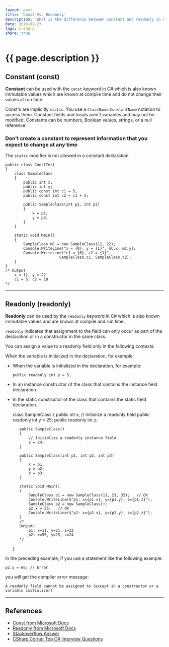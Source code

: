 ```yaml
---
layout: post
title: 'Const Vs. Readonly'
description: 'What is the difference between constant and readonly in C#?'
date: 2018-08-27
tags: c-sharp
share: true
---
```


# {{ page.description }}

## Constant (const)

**Constant** can be used with the `const` keyword in C# which is also known immutable values which are known at compile time and do not change their values at run time.

Const's are implicitly `static`. You use a `ClassName.ConstantName` notation to access them. Constant fields and locals aren't variables and may not be modified. Constants can be numbers, Boolean values, strings, or a null reference.

### Don’t create a constant to represent information that you expect to change at any time

The `static` modifier is not allowed in a constant declaration.

    public class ConstTest
    {
        class SampleClass
        {
            public int x;
            public int y;
            public const int c1 = 5;
            public const int c2 = c1 + 5;

            public SampleClass(int p1, int p2)
            {
                x = p1;
                y = p2;
            }
        }

        static void Main()
        {
            SampleClass mC = new SampleClass(11, 22);
            Console.WriteLine("x = {0}, y = {1}", mC.x, mC.y);
            Console.WriteLine("c1 = {0}, c2 = {1}",
                            SampleClass.c1, SampleClass.c2);
        }
    }
    /* Output
        x = 11, y = 22
        c1 = 5, c2 = 10
    */

---

## Readonly (readonly)

**Readonly** can be used by the `readonly` keyword in C# which is also known immutable values and are known at compile and run time.

`readonly` indicates that assignment to the field can only occur as part of the declaration or in a constructor in the same class.

You can assign a value to a readonly field only in the following contexts:

When the variable is initialized in the declaration, for example:

-    When the variable is initialized in the declaration, for example:

         public readonly int y = 5;

-    In an instance constructor of the class that contains the instance field declaration.
-    In the static constructor of the class that contains the static field declaration.


        class SampleClass
        {
            public int x;
            // Initialize a readonly field
            public readonly int y = 25;
            public readonly int z;

            public SampleClass()
            {
                // Initialize a readonly instance field
                z = 24;
            }

            public SampleClass(int p1, int p2, int p3)
            {
                x = p1;
                y = p2;
                z = p3;
            }

            static void Main()
            {
                SampleClass p1 = new SampleClass(11, 21, 32);   // OK
                Console.WriteLine($"p1: x={p1.x}, y={p1.y}, z={p1.z}");
                SampleClass p2 = new SampleClass();
                p2.x = 55;   // OK
                Console.WriteLine($"p2: x={p2.x}, y={p2.y}, z={p2.z}");
            }
            /*
            Output:
                p1: x=11, y=21, z=32
                p2: x=55, y=25, z=24
            */
        }

In the preceding example, if you use a statement like the following example:

    p2.y = 66; // Error

you will get the compiler error message:

    A readonly field cannot be assigned to (except in a constructor or a variable initializer)

---

## References

-    [Const from Microsoft Docs](https://docs.microsoft.com/en-us/dotnet/csharp/language-reference/keywords/const)
-    [Readonly from Microsoft Docs](https://docs.microsoft.com/en-us/dotnet/csharp/language-reference/keywords/readonly)
-    [Stackoverflow Answer](https://stackoverflow.com/questions/55984/what-is-the-difference-between-const-and-readonly)
-    [CSharp Corner Top C# Interview Questions](https://www.c-sharpcorner.com/UploadFile/8ef97c/C-Sharp-net-interview-questions-and-answers/)
